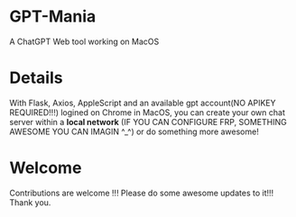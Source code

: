 # GPT-Mania
A ChatGPT Web tool working on MacOS

# Details
With Flask, Axios, AppleScript and an available gpt account(NO APIKEY REQUIRED!!!) logined on Chrome in MacOS, you can create your own chat server within a **local network** (IF YOU CAN CONFIGURE FRP, SOMETHING AWESOME YOU CAN IMAGIN ^_^) or do something more awesome!

# Welcome
Contributions are welcome !!! Please do some awesome updates to it!!! Thank you.

